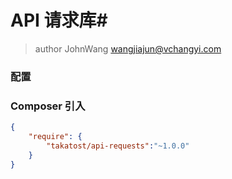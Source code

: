 # API 请求库#

>author JohnWang <wangjiajun@vchangyi.com>

### 配置 ### 

### Composer 引入 ###

```json
{
    "require": {
		"takatost/api-requests":"~1.0.0"
    }
}
```
